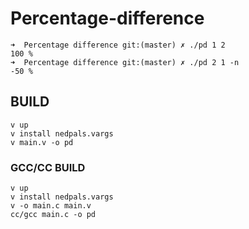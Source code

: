 # Percentage-difference

```console
➜  Percentage difference git:(master) ✗ ./pd 1 2        
100 %
➜  Percentage difference git:(master) ✗ ./pd 2 1 -n        
-50 %
```

## BUILD

```console
v up
v install nedpals.vargs
v main.v -o pd
```

### GCC/CC BUILD

```console
v up
v install nedpals.vargs
v -o main.c main.v
cc/gcc main.c -o pd
```
